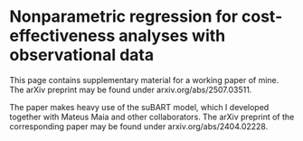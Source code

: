# Nonparametric regression for cost-effectiveness analyses with observational data
This page contains supplementary material for a working paper of mine. The arXiv preprint may be found under arxiv.org/abs/2507.03511.

The paper makes heavy use of the suBART model, which I developed together with Mateus Maia and other collaborators.  The arXiv preprint of the corresponding paper may be found under arxiv.org/abs/2404.02228.
